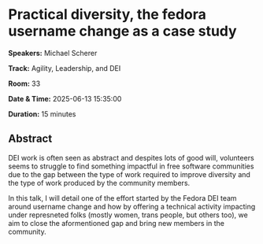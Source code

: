 # Practical diversity, the fedora username change as a case study

**Speakers:** Michael Scherer
                    
**Track:** Agility, Leadership, and DEI
                    
**Room:** 33
                    
**Date & Time:** 2025-06-13 15:35:00
                    
**Duration:** 15 minutes
                    
## Abstract
                    
DEI work is often seen as abstract and despites lots of good will, volunteers seems to struggle to find something impactful in free software communities due to the gap between the type of work required to improve diversity and the type of work produced by the community members.

In this talk, I will detail one of the effort started by the Fedora DEI team around username change and how by offering a technical activity impacting under represneted folks (mostly women, trans people, but others too), we aim to close the aformentioned gap and bring new members in the community.

